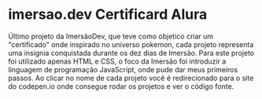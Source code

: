 # imersao.dev Certificard Alura
Último projeto da ImersãoDev, que teve como objetico criar um "certificado" onde inspirado no universo pokemon, cada projeto representa uma insignia conquistada durante os dez dias de Imersão.
Para este projeto foi utilizado apenas HTML e CSS, o foco da Imersão foi introduzir a linguagem de programação JavaScript, onde pude dar meus primeiros passos.
Ao clicar no nome de cada projeto você é redirecionado para o site do codepen.io onde consegue rodar os projetos e ver o código fonte.

